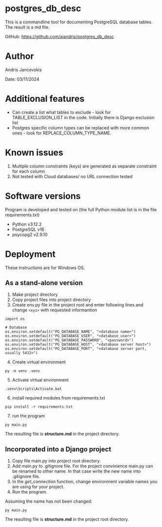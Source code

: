 # postgres_db_desc

This is a commandline tool for documenting PostgreSQL database tables. The result is a md file.

GitHub: https://github.com/ajandris/postgres_db_desc

# Author
Andris Jancevskis

Date: 03/11/2024

# Additional features
* Can create a list what tables to exclude - look for TABLE_EXCLUSION_LIST in the code. Initially there is Django exclusion list
* Postgres specific column types can be replaced with more common ones - look for REPLACE_COLUMN_TYPE_NAME. 

# Known issues
1. Multiple column constraints (keys) are generated as separate constraint for each column
2. Not tested with Cloud databases/ no URL connection tested

# Software versions

Program is developed and tested on (the full Python module list is in the file requirements.txt)
* Python v3.12.2
* PostgreSQL v16
* psycopg2 v2.9.10

# Deployment

These instructions are for Windows OS.

## As a stand-alone version

1. Make project directory
2. Copy project files into project directory
3. Create env.py file in the project root and enter following lines and change ```<xyz>``` with requested informantion

```
import os

# Database
os.environ.setdefault("PG_DATABASE_NAME", "<database name>")
os.environ.setdefault("PG_DATABASE_USER", "<database_user>")
os.environ.setdefault("PG_DATABASE_PASSWORD", "<password>")
os.environ.setdefault("PG_DATABASE_HOST", "<database server host>")
os.environ.setdefault("PG_DATABASE_PORT", "<database server port, usually 5432>")
```

4. Create virtual environment
```
py -m venv .venv
```
5. Activate virtual environment

```
.venv\Scripts\Activate.bat
```
6. install required modules from requirements.txt
```
pip install -r requirements.txt
```
7. run the program
```
py main.py
```
The resulting file is **structure.md** in the project directory. 

## Incorporated into a Django project

1. Copy file main.py into project root directory.
2. Add main.py to .gitignore file. For the project convinience main.py can be renamed to other name. In that case write the new name into .gitignore file.
3. In the *get_connection* function, change environment variable names you are using for your project.
4. Run the program.

Assuming the name has not been changed:
```
py main.py
```
The resulting file is **structure.md** in the project root directory. 
